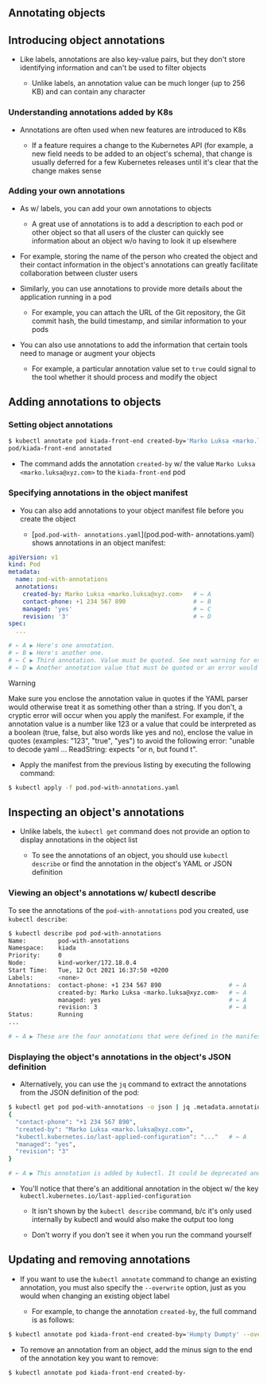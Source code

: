 ## Annotating objects

## Introducing object annotations

* Like labels, annotations are also key-value pairs, but they don't store identifying information and can't be used to filter objects

  * Unlike labels, an annotation value can be much longer (up to 256 KB) and can contain any character

### Understanding annotations added by K8s

* Annotations are often used when new features are introduced to K8s

  * If a feature requires a change to the Kubernetes API (for example, a new field needs to be added to an object's schema), that change is usually deferred for a few Kubernetes releases until it's clear that the change makes sense

### Adding your own annotations

* As w/ labels, you can add your own annotations to objects

  * A great use of annotations is to add a description to each pod or other object so that all users of the cluster can quickly see information about an object w/o having to look it up elsewhere

* For example, storing the name of the person who created the object and their contact information in the object's annotations can greatly facilitate collaboration between cluster users

* Similarly, you can use annotations to provide more details about the application running in a pod

  * For example, you can attach the URL of the Git repository, the Git commit hash, the build timestamp, and similar information to your pods

* You can also use annotations to add the information that certain tools need to manage or augment your objects

  * For example, a particular annotation value set to `true` could signal to the tool whether it should process and modify the object

## Adding annotations to objects

### Setting object annotations

```zsh
$ kubectl annotate pod kiada-front-end created-by='Marko Luksa <marko.luksa@xyz.com>'
pod/kiada-front-end annotated
```

* The command adds the annotation `created-by` w/ the value `Marko Luksa <marko.luksa@xyz.com>` to the `kiada-front-end` pod

### Specifying annotations in the object manifest

* You can also add annotations to your object manifest file before you create the object

  * [`pod.pod-with- annotations.yaml`](pod.pod-with- annotations.yaml) shows annotations in an object manifest:

```yaml
apiVersion: v1
kind: Pod
metadata:
  name: pod-with-annotations
  annotations:
    created-by: Marko Luksa <marko.luksa@xyz.com>   # ← A
    contact-phone: +1 234 567 890                   # ← B
    managed: 'yes'                                  # ← C
    revision: '3'                                   # ← D
spec:
  ...

# ← A ▶︎ Here's one annotation.
# ← B ▶︎ Here's another one.
# ← C ▶︎ Third annotation. Value must be quoted. See next warning for explanation.
# ← D ▶︎ Another annotation value that must be quoted or an error would occur.
```

> [!WARNING]
> 
> Make sure you enclose the annotation value in quotes if the YAML parser would otherwise treat it as something other than a string. If you don't, a cryptic error will occur when you apply the manifest. For example, if the annotation value is a number like 123 or a value that could be interpreted as a boolean (true, false, but also words like yes and no), enclose the value in quotes (examples: "123", "true", "yes") to avoid the following error: "unable to decode yaml ... ReadString: expects "or n, but found t".

* Apply the manifest from the previous listing by executing the following command:

```zsh
$ kubectl apply -f pod.pod-with-annotations.yaml
```

## Inspecting an object's annotations

* Unlike labels, the `kubectl get` command does not provide an option to display annotations in the object list

  * To see the annotations of an object, you should use `kubectl describe` or find the annotation in the object's YAML or JSON definition

### Viewing an object's annotations w/ kubectl describe

To see the annotations of the `pod-with-annotations` pod you created, use `kubectl describe`:

```zsh
$ kubectl describe pod pod-with-annotations
Name:         pod-with-annotations
Namespace:    kiada
Priority:     0
Node:         kind-worker/172.18.0.4
Start Time:   Tue, 12 Oct 2021 16:37:50 +0200
Labels:       <none>
Annotations:  contact-phone: +1 234 567 890                   # ← A
              created-by: Marko Luksa <marko.luksa@xyz.com>   # ← A
              managed: yes                                    # ← A
              revision: 3                                     # ← A
Status:       Running
...

# ← A ▶︎ These are the four annotations that were defined in the manifest file.
```

### Displaying the object's annotations in the object's JSON definition

* Alternatively, you can use the `jq` command to extract the annotations from the JSON definition of the pod:

```zsh
$ kubectl get pod pod-with-annotations -o json | jq .metadata.annotations
{
  "contact-phone": "+1 234 567 890",
  "created-by": "Marko Luksa <marko.luksa@xyz.com>",
  "kubectl.kubernetes.io/last-applied-configuration": "..."   # ← A
  "managed": "yes",
  "revision": "3"
}

# ← A ▶︎ This annotation is added by kubectl. It could be deprecated and removed in the future.
```

* You'll notice that there's an additional annotation in the object w/ the key `kubectl.kubernetes.io/last-applied-configuration`

  * It isn't shown by the `kubectl describe` command, b/c it's only used internally by kubectl and would also make the output too long

  * Don't worry if you don't see it when you run the command yourself

## Updating and removing annotations

* If you want to use the `kubectl annotate` command to change an existing annotation, you must also specify the `--overwrite` option, just as you would when changing an existing object label

  * For example, to change the annotation `created-by`, the full command is as follows:

```zsh
$ kubectl annotate pod kiada-front-end created-by='Humpty Dumpty' --overwrite
```

* To remove an annotation from an object, add the minus sign to the end of the annotation key you want to remove:

```zsh
$ kubectl annotate pod kiada-front-end created-by-
```
